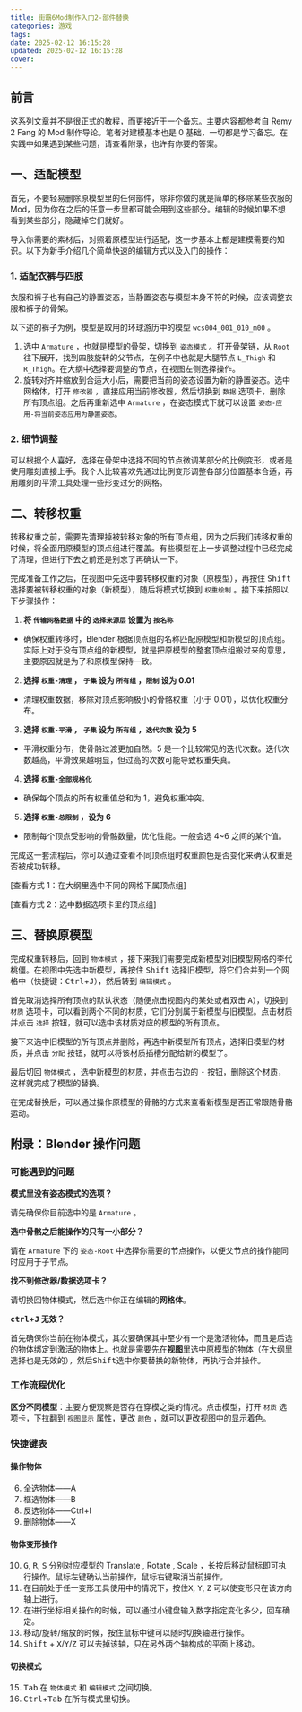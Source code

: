 ```yaml
---
title: 街霸6Mod制作入门2-部件替换
categories: 游戏
tags: 
date: 2025-02-12 16:15:28
updated: 2025-02-12 16:15:28
cover:
---
```

## 前言

这系列文章并不是很正式的教程，而更接近于一个备忘。主要内容都参考自 Remy 2 Fang 的 Mod 制作导论。笔者对建模基本也是 0 基础，一切都是学习备忘。在实践中如果遇到某些问题，请查看附录，也许有你要的答案。

## 一、适配模型

首先，不要轻易删除原模型里的任何部件，除非你做的就是简单的移除某些衣服的 Mod，因为你在之后的任意一步里都可能会用到这些部分。编辑的时候如果不想看到某些部分，隐藏掉它们就好。

导入你需要的素材后，对照着原模型进行适配，这一步基本上都是建模需要的知识。以下为新手介绍几个简单快速的编辑方式以及入门的操作：

### 1. 适配衣裤与四肢

衣服和裤子也有自己的静置姿态，当静置姿态与模型本身不符的时候，应该调整衣服和裤子的骨架。

以下述的裤子为例，模型是取用的环球游历中的模型 `wcs004_001_010_m00` 。

1. 选中 `Armature` ，也就是模型的骨架，切换到 `姿态模式` 。打开骨架链，从 `Root` 往下展开，找到四肢旋转的父节点，在例子中也就是大腿节点 `L_Thigh` 和 `R_Thigh`。在大纲中选择要调整的节点，在视图左侧选择操作。
2. 旋转对齐并缩放到合适大小后，需要把当前的姿态设置为新的静置姿态。选中网格体，打开 `修改器` ，直接应用当前修改器，然后切换到 `数据` 选项卡，删除所有顶点组。之后再重新选中 `Armature` ，在姿态模式下就可以设置 `姿态-应用-将当前姿态应用为静置姿态`。

### 2. 细节调整

可以根据个人喜好，选择在骨架中选择不同的节点微调某部分的比例变形，或者是使用雕刻直接上手。我个人比较喜欢先通过比例变形调整各部分位置基本合适，再用雕刻的平滑工具处理一些形变过分的网格。

## 二、转移权重

转移权重之前，需要先清理掉被转移对象的所有顶点组，因为之后我们转移权重的时候，将全面用原模型的顶点组进行覆盖。有些模型在上一步调整过程中已经完成了清理，但进行下去之前还是别忘了再确认一下。

完成准备工作之后，在视图中先选中要转移权重的对象（原模型），再按住 <kbd>Shift</kbd> 选择要被转移权重的对象（新模型），随后将模式切换到 `权重绘制` 。接下来按照以下步骤操作：

1. **将 `传输网格数据` 中的 `选择来源层` 设置为 `按名称`**
+ 确保权重转移时，Blender 根据顶点组的名称匹配原模型和新模型的顶点组。实际上对于没有顶点组的新模型，就是把原模型的整套顶点组搬过来的意思，主要原因就是为了和原模型保持一致。
2. **选择 `权重-清理` ， `子集`  设为 `所有组` ，`限制` 设为 0.01**
+ 清理权重数据，移除对顶点影响极小的骨骼权重（小于 0.01），以优化权重分布。
3. **选择 `权重-平滑` ， `子集` 设为 `所有组` ，`迭代次数` 设为 5**
+ 平滑权重分布，使骨骼过渡更加自然。5 是一个比较常见的迭代次数。迭代次数越高，平滑效果越明显，但过高的次数可能导致权重失真。
4. **选择 `权重-全部规格化`** 
+ 确保每个顶点的所有权重值总和为 1，避免权重冲突。
5. **选择 `权重-总限制` ，设为 6**
+ 限制每个顶点受影响的骨骼数量，优化性能。一般会选 4~6 之间的某个值。

完成这一套流程后，你可以通过查看不同顶点组时权重颜色是否变化来确认权重是否被成功转移。

[查看方式 1：在大纲里选中不同的网格下属顶点组]

[查看方式 2：选中数据选项卡里的顶点组]

## 三、替换原模型

完成权重转移后，回到 `物体模式` ，接下来我们需要完成新模型对旧模型网格的李代桃僵。在视图中先选中新模型，再按住 <kbd>Shift</kbd> 选择旧模型，将它们合并到一个网格中（快捷键：<kbd>Ctrl</kbd>+<kbd>J</kbd>），然后转到 `编辑模式` 。

首先取消选择所有顶点的默认状态（随便点击视图内的某处或者双击 <kbd>A</kbd>），切换到 `材质` 选项卡，可以看到两个不同的材质，它们分别属于新模型与旧模型。点击材质并点击 `选择` 按钮，就可以选中该材质对应的模型的所有顶点。

接下来选中旧模型的所有顶点并删除，再选中新模型所有顶点，选择旧模型的材质，并点击 `分配` 按钮，就可以将该材质插槽分配给新的模型了。

最后切回 `物体模式` ，选中新模型的材质，并点击右边的 <kbd>-</kbd> 按钮，删除这个材质，这样就完成了模型的替换。

在完成替换后，可以通过操作原模型的骨骼的方式来查看新模型是否正常跟随骨骼运动。

## 附录：Blender 操作问题

### 可能遇到的问题

**模式里没有姿态模式的选项？**

请先确保你目前选中的是 `Armature` 。

**选中骨骼之后能操作的只有一小部分？**

请在 `Armature` 下的 `姿态-Root` 中选择你需要的节点操作，以便父节点的操作能同时应用于子节点。

**找不到修改器/数据选项卡？**

请切换回物体模式，然后选中你正在编辑的**网格体**。

**<kbd>ctrl</kbd>+<kbd>J</kbd> 无效？**

首先确保你当前在物体模式，其次要确保其中至少有一个是激活物体，而且是后选的物体绑定到激活的物体上。也就是需要先在**视图**里选中原模型的物体（在大纲里选择也是无效的），然后<kbd>Shift</kbd>选中你要替换的新物体，再执行合并操作。

### 工作流程优化

**区分不同模型**：主要方便观察是否存在穿模之类的情况。点击模型，打开 `材质`  选项卡，下拉翻到 `视图显示` 属性，更改 `颜色` ，就可以更改视图中的显示着色。

### 快捷键表

#### 操作物体

6. 全选物体——A
7. 框选物体——B
8. 反选物体——Ctrl+I
9. 删除物体——X

#### 物体变形操作

10. <kbd>G</kbd>, <kbd>R</kbd>, <kbd>S</kbd> 分别对应模型的 Translate , Rotate , Scale ，长按后移动鼠标即可执行操作。鼠标左键确认当前操作，鼠标右键取消当前操作。
11. 在目前处于任一变形工具使用中的情况下，按住<kbd>X</kbd>, <kbd>Y</kbd>, <kbd>Z</kbd> 可以使变形只在该方向轴上进行。
12. 在进行坐标相关操作的时候，可以通过小键盘输入数字指定变化多少，回车确定。
13. 移动/旋转/缩放的时候，按住鼠标中键可以随时切换轴进行操作。
14. <kbd>Shift</kbd> + <kbd>X</kbd>/<kbd>Y</kbd>/<kbd>Z</kbd> 可以去掉该轴，只在另外两个轴构成的平面上移动。

#### 切换模式

15. <kbd>Tab</kbd> 在 `物体模式` 和 `编辑模式` 之间切换。
16. <kbd>Ctrl</kbd>+<kbd>Tab</kbd> 在所有模式里切换。